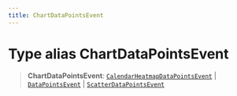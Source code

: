 ```yaml
---
title: ChartDataPointsEvent
---
```


# Type alias ChartDataPointsEvent

> **ChartDataPointsEvent**: [`CalendarHeatmapDataPointsEvent`](type-alias.CalendarHeatmapDataPointsEvent.md) \| [`DataPointsEvent`](type-alias.DataPointsEvent.md) \| [`ScatterDataPointsEvent`](type-alias.ScatterDataPointsEvent.md)
